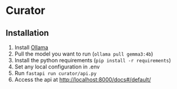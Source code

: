 # Curator

## Installation
1. Install [Ollama](https://ollama.com/download)
2. Pull the model you want to run (`ollama pull gemma3:4b`)
3. Install the python requirements (`pip install -r requirements`)
4. Set any local configuration in .env
5. Run `fastapi run curator/api.py`
6. Access the api at <http://localhost:8000/docs#/default/>
